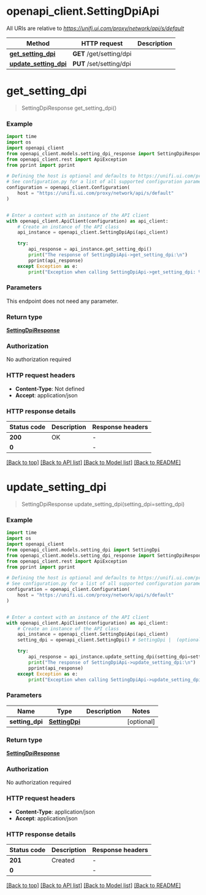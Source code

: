 # openapi_client.SettingDpiApi

All URIs are relative to *https://unifi.ui.com/proxy/network/api/s/default*

Method | HTTP request | Description
------------- | ------------- | -------------
[**get_setting_dpi**](SettingDpiApi.md#get_setting_dpi) | **GET** /get/setting/dpi | 
[**update_setting_dpi**](SettingDpiApi.md#update_setting_dpi) | **PUT** /set/setting/dpi | 


# **get_setting_dpi**
> SettingDpiResponse get_setting_dpi()



### Example


```python
import time
import os
import openapi_client
from openapi_client.models.setting_dpi_response import SettingDpiResponse
from openapi_client.rest import ApiException
from pprint import pprint

# Defining the host is optional and defaults to https://unifi.ui.com/proxy/network/api/s/default
# See configuration.py for a list of all supported configuration parameters.
configuration = openapi_client.Configuration(
    host = "https://unifi.ui.com/proxy/network/api/s/default"
)


# Enter a context with an instance of the API client
with openapi_client.ApiClient(configuration) as api_client:
    # Create an instance of the API class
    api_instance = openapi_client.SettingDpiApi(api_client)

    try:
        api_response = api_instance.get_setting_dpi()
        print("The response of SettingDpiApi->get_setting_dpi:\n")
        pprint(api_response)
    except Exception as e:
        print("Exception when calling SettingDpiApi->get_setting_dpi: %s\n" % e)
```



### Parameters

This endpoint does not need any parameter.

### Return type

[**SettingDpiResponse**](SettingDpiResponse.md)

### Authorization

No authorization required

### HTTP request headers

 - **Content-Type**: Not defined
 - **Accept**: application/json

### HTTP response details

| Status code | Description | Response headers |
|-------------|-------------|------------------|
**200** | OK |  -  |
**0** |  |  -  |

[[Back to top]](#) [[Back to API list]](../README.md#documentation-for-api-endpoints) [[Back to Model list]](../README.md#documentation-for-models) [[Back to README]](../README.md)

# **update_setting_dpi**
> SettingDpiResponse update_setting_dpi(setting_dpi=setting_dpi)



### Example


```python
import time
import os
import openapi_client
from openapi_client.models.setting_dpi import SettingDpi
from openapi_client.models.setting_dpi_response import SettingDpiResponse
from openapi_client.rest import ApiException
from pprint import pprint

# Defining the host is optional and defaults to https://unifi.ui.com/proxy/network/api/s/default
# See configuration.py for a list of all supported configuration parameters.
configuration = openapi_client.Configuration(
    host = "https://unifi.ui.com/proxy/network/api/s/default"
)


# Enter a context with an instance of the API client
with openapi_client.ApiClient(configuration) as api_client:
    # Create an instance of the API class
    api_instance = openapi_client.SettingDpiApi(api_client)
    setting_dpi = openapi_client.SettingDpi() # SettingDpi |  (optional)

    try:
        api_response = api_instance.update_setting_dpi(setting_dpi=setting_dpi)
        print("The response of SettingDpiApi->update_setting_dpi:\n")
        pprint(api_response)
    except Exception as e:
        print("Exception when calling SettingDpiApi->update_setting_dpi: %s\n" % e)
```



### Parameters


Name | Type | Description  | Notes
------------- | ------------- | ------------- | -------------
 **setting_dpi** | [**SettingDpi**](SettingDpi.md)|  | [optional] 

### Return type

[**SettingDpiResponse**](SettingDpiResponse.md)

### Authorization

No authorization required

### HTTP request headers

 - **Content-Type**: application/json
 - **Accept**: application/json

### HTTP response details

| Status code | Description | Response headers |
|-------------|-------------|------------------|
**201** | Created |  -  |
**0** |  |  -  |

[[Back to top]](#) [[Back to API list]](../README.md#documentation-for-api-endpoints) [[Back to Model list]](../README.md#documentation-for-models) [[Back to README]](../README.md)

